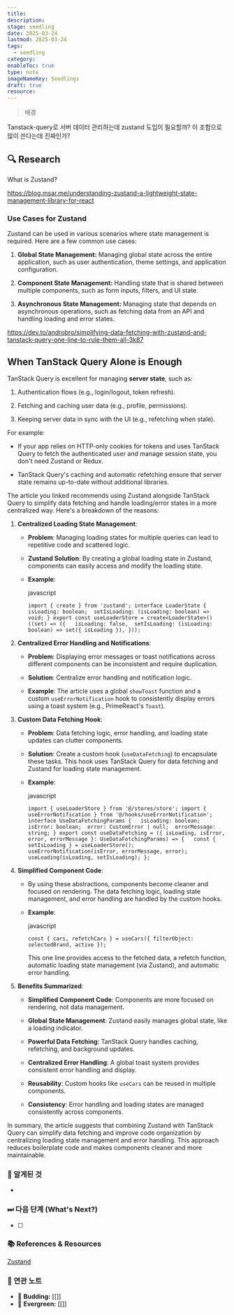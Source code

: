 ```yaml
---
title:
description:
stage: seedling
date: 2025-03-24
lastmod: 2025-03-24
tags:
  - seedling
category:
enableToc: true
type: note
imageNameKey: Seedlings
draft: true
resource:
---
```


> 배경

Tanstack-query로 서버 데이터 관리하는데 zustand 도입이 필요할까?
이 조합으로 많이 쓴다는데 진짜인가?
## 🔍 Research


What is Zustand?

https://blog.msar.me/understanding-zustand-a-lightweight-state-management-library-for-react

### Use Cases for Zustand

Zustand can be used in various scenarios where state management is required. Here are a few common use cases:

1. **Global State Management:** Managing global state across the entire application, such as user authentication, theme settings, and application configuration.
    
2. **Component State Management:** Handling state that is shared between multiple components, such as form inputs, filters, and UI state.
    
3. **Asynchronous State Management:** Managing state that depends on asynchronous operations, such as fetching data from an API and handling loading and error states.







https://dev.to/androbro/simplifying-data-fetching-with-zustand-and-tanstack-query-one-line-to-rule-them-all-3k87

## **When TanStack Query Alone is Enough**

TanStack Query is excellent for managing **server state**, such as:

1. Authentication flows (e.g., login/logout, token refresh).
    
2. Fetching and caching user data (e.g., profile, permissions).
    
3. Keeping server data in sync with the UI (e.g., refetching when stale).
    

For example:

- If your app relies on HTTP-only cookies for tokens and uses TanStack Query to fetch the authenticated user and manage session state, you don't need Zustand or Redux.
    
- TanStack Query's caching and automatic refetching ensure that server state remains up-to-date without additional libraries.


The article you linked recommends using Zustand alongside TanStack Query to simplify data fetching and handle loading/error states in a more centralized way. Here's a breakdown of the reasons:

1. **Centralized Loading State Management**:
    
    - **Problem**: Managing loading states for multiple queries can lead to repetitive code and scattered logic.
        
    - **Zustand Solution**: By creating a global loading state in Zustand, components can easily access and modify the loading state.
        
    - **Example**:
        
        javascript
        
        `import { create } from 'zustand'; interface LoaderState {   isLoading: boolean;  setIsLoading: (isLoading: boolean) => void; } export const useLoaderStore = create<LoaderState>()((set) => ({   isLoading: false,  setIsLoading: (isLoading: boolean) => set({ isLoading }), }));`
        
2. **Centralized Error Handling and Notifications**:
    
    - **Problem**: Displaying error messages or toast notifications across different components can be inconsistent and require duplication.
        
    - **Solution**: Centralize error handling and notification logic.
        
    - **Example**: The article uses a global `showToast` function and a custom `useErrorNotification` hook to consistently display errors using a toast system (e.g., PrimeReact's `Toast`).
        
3. **Custom Data Fetching Hook**:
    
    - **Problem**: Data fetching logic, error handling, and loading state updates can clutter components.
        
    - **Solution**: Create a custom hook (`useDataFetching`) to encapsulate these tasks. This hook uses TanStack Query for data fetching and Zustand for loading state management.
        
    - **Example**:
        
        javascript
        
        `import { useLoaderStore } from '@/stores/store'; import { useErrorNotification } from '@/hooks/useErrorNotification'; interface UseDataFetchingParams {   isLoading: boolean;  isError: boolean;  error: CustomError | null;  errorMessage: string; } export const useDataFetching = ({ isLoading, isError, error, errorMessage }: UseDataFetchingParams) => {   const { setIsLoading } = useLoaderStore();  useErrorNotification(isError, errorMessage, error);  useLoading(isLoading, setIsLoading); };`
        
4. **Simplified Component Code**:
    
    - By using these abstractions, components become cleaner and focused on rendering. The data fetching logic, loading state management, and error handling are handled by the custom hooks.
        
    - **Example**:
        
        javascript
        
        `const { cars, refetchCars } = useCars({ filterObject: selectedBrand, active });`
        
        This one line provides access to the fetched data, a refetch function, automatic loading state management (via Zustand), and automatic error handling.
        
5. **Benefits Summarized**:
    
    - **Simplified Component Code**: Components are more focused on rendering, not data management.
        
    - **Global State Management**: Zustand easily manages global state, like a loading indicator.
        
    - **Powerful Data Fetching**: TanStack Query handles caching, refetching, and background updates.
        
    - **Centralized Error Handling**: A global toast system provides consistent error handling and display.
        
    - **Reusability**: Custom hooks like `useCars` can be reused in multiple components.
        
    - **Consistency**: Error handling and loading states are managed consistently across components.
        

In summary, the article suggests that combining Zustand with TanStack Query can simplify data fetching and improve code organization by centralizing loading state management and error handling. This approach reduces boilerplate code and makes components cleaner and more maintainable.

### 🚩 알게된 것

-

### ⏭ 다음 단계 (What's Next?)

- [ ]

### 📚 References & Resources

[Zustand](https://refine.dev/blog/zustand-react-state/#introduction)

### 📝 연관 노트

- 🌿 **Budding:** [[]]
- 🌳 **Evergreen:** [[]]
